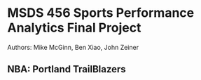 # MSDS 456 Sports Performance Analytics Final Project

Authors: Mike McGinn, Ben Xiao, John Zeiner

## NBA: Portland TrailBlazers